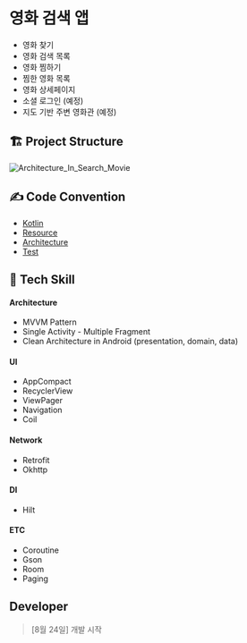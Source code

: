 # 영화 검색 앱
- 영화 찾기
- 영화 검색 목록
- 영화 찜하기
- 찜한 영화 목록
- 영화 상세페이지
- 소셜 로그인 (예정)
- 지도 기반 주변 영화관 (예정)

## 🏗 Project Structure
![Architecture_In_Search_Movie](https://user-images.githubusercontent.com/48168117/193544728-cf576bb6-417e-4651-b329-1f3daaa3d31c.png)

## ✍️ Code Convention
- [Kotlin](./documents/Kotlin.md)
- [Resource](./documents/Resource.md)
- [Architecture](./documents/Architecture.md)
- [Test](./documents/Test.md)

## 📖 Tech Skill
#### Architecture
- MVVM Pattern
- Single Activity - Multiple Fragment
- Clean Architecture in Android (presentation, domain, data)
#### UI
- AppCompact
- RecyclerView
- ViewPager
- Navigation
- Coil
#### Network
- Retrofit
- Okhttp
#### DI
- Hilt
#### ETC
- Coroutine
- Gson
- Room
- Paging


## Developer
> [8월 24일] 개발 시작
